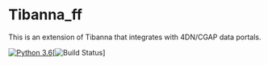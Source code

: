 # Tibanna_ff

This is an extension of Tibanna that integrates with 4DN/CGAP data portals.

[![Python 3.6](https://img.shields.io/badge/python-3.6-blue.svg)](https://www.python.org/downloads/release/python-360/)[![Build Status](https://travis-ci.org/4dn-dcic/tibanna_ff.svg?branch=master)]


